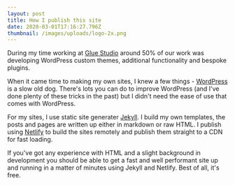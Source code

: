 ```yaml
---
layout: post
title: How I publish this site
date: 2020-03-01T17:16:27.796Z
thumbnail: /images/uploads/logo-2x.png
---
```

During my time working at [Glue Studio](https://gluestudio.co.uk) around 50% of our work was developing WordPress custom themes, additional functionality and bespoke plugins.

When it came time to making my own sites, I knew a few things - [WordPress](https://wordpress.org) is a slow old dog. There's lots you can do to improve WordPress (and I've done plenty of these tricks in the past) but I didn't need the ease of use that comes with WordPress. 

For my sites, I use static site generater [Jekyll](http://jekyllrb.com). I build my own templates, the posts and pages are written up either in markdown or raw HTML. I publish using [Netlify](https://netlify.com) to build the sites remotely and publish them straight to a CDN for fast loading. 

If you've got any experience with HTML and a slight background in development you should be able to get a fast and well performant site up and running in a matter of minutes using Jekyll and Netlify. Best of all, it's free.